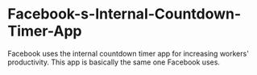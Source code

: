 # Facebook-s-Internal-Countdown-Timer-App
Facebook uses the internal countdown timer app for increasing workers' productivity. This app is basically the same one Facebook uses.

